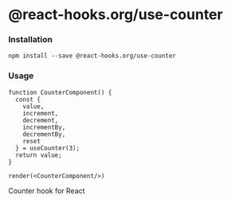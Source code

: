 # @react-hooks.org/use-counter

### Installation

```
npm install --save @react-hooks.org/use-counter
```

### Usage

```react
function CounterComponent() {
  const {
    value,
    increment,
    decrement,
    incrementBy,
    decrementBy,
    reset
  } = useCounter(3);
  return value;
}

render(<CounterComponent/>)
```

Counter hook for React

